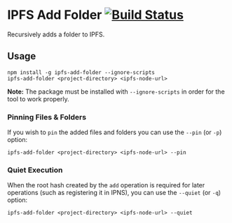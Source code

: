 # IPFS Add Folder [![Build Status](https://github.com/ItayPodhajcer/ipfs-add-folder/actions/workflows/build.yml/badge.svg?branch=master)](https://github.com/ItayPodhajcer/ipfs-add-folder/actions)

Recursively adds a folder to IPFS.

## Usage

```
npm install -g ipfs-add-folder --ignore-scripts
ipfs-add-folder <project-directory> <ipfs-node-url>
```
**Note:** The package must be installed with `--ignore-scripts` in order for the tool to work properly.

### Pinning Files & Folders

If you wish to `pin` the added files and folders you can use the `--pin` (or `-p`) option:

```
ipfs-add-folder <project-directory> <ipfs-node-url> --pin
```

### Quiet Execution

When the root hash created by the `add` operation is required for later operations (such as registering it in IPNS), you can use the `--quiet` (or `-q`) option:

```
ipfs-add-folder <project-directory> <ipfs-node-url> --quiet
```
